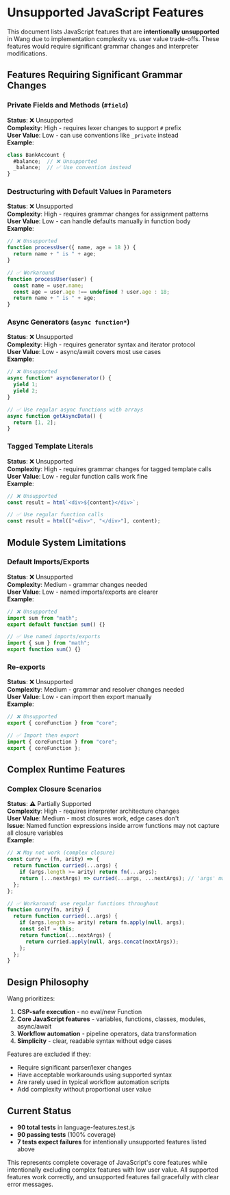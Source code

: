 # Unsupported JavaScript Features

This document lists JavaScript features that are **intentionally unsupported** in Wang due to implementation complexity vs. user value trade-offs. These features would require significant grammar changes and interpreter modifications.

## Features Requiring Significant Grammar Changes

### Private Fields and Methods (`#field`)
**Status**: ❌ Unsupported  
**Complexity**: High - requires lexer changes to support `#` prefix  
**User Value**: Low - can use conventions like `_private` instead  
**Example**:
```javascript
class BankAccount {
  #balance;  // ❌ Unsupported
  _balance;  // ✅ Use convention instead
}
```

### Destructuring with Default Values in Parameters
**Status**: ❌ Unsupported  
**Complexity**: High - requires grammar changes for assignment patterns  
**User Value**: Low - can handle defaults manually in function body  
**Example**:
```javascript
// ❌ Unsupported
function processUser({ name, age = 18 }) {
  return name + " is " + age;
}

// ✅ Workaround
function processUser(user) {
  const name = user.name;
  const age = user.age !== undefined ? user.age : 18;
  return name + " is " + age;
}
```

### Async Generators (`async function*`)
**Status**: ❌ Unsupported  
**Complexity**: High - requires generator syntax and iterator protocol  
**User Value**: Low - async/await covers most use cases  
**Example**:
```javascript
// ❌ Unsupported
async function* asyncGenerator() {
  yield 1;
  yield 2;
}

// ✅ Use regular async functions with arrays
async function getAsyncData() {
  return [1, 2];
}
```

### Tagged Template Literals
**Status**: ❌ Unsupported  
**Complexity**: High - requires grammar changes for tagged template calls  
**User Value**: Low - regular function calls work fine  
**Example**:
```javascript
// ❌ Unsupported
const result = html`<div>${content}</div>`;

// ✅ Use regular function calls
const result = html(["<div>", "</div>"], content);
```

## Module System Limitations

### Default Imports/Exports
**Status**: ❌ Unsupported  
**Complexity**: Medium - grammar changes needed  
**User Value**: Low - named imports/exports are clearer  
**Example**:
```javascript
// ❌ Unsupported
import sum from "math";
export default function sum() {}

// ✅ Use named imports/exports
import { sum } from "math";
export function sum() {}
```

### Re-exports
**Status**: ❌ Unsupported  
**Complexity**: Medium - grammar and resolver changes needed  
**User Value**: Low - can import then export manually  
**Example**:
```javascript
// ❌ Unsupported
export { coreFunction } from "core";

// ✅ Import then export
import { coreFunction } from "core";
export { coreFunction };
```

## Complex Runtime Features

### Complex Closure Scenarios
**Status**: ⚠️ Partially Supported  
**Complexity**: High - requires interpreter architecture changes  
**User Value**: Medium - most closures work, edge cases don't  
**Issue**: Named function expressions inside arrow functions may not capture all closure variables  
**Example**:
```javascript
// ❌ May not work (complex closure)
const curry = (fn, arity) => {
  return function curried(...args) {
    if (args.length >= arity) return fn(...args);
    return (...nextArgs) => curried(...args, ...nextArgs); // 'args' may be undefined
  };
};

// ✅ Workaround: use regular functions throughout
function curry(fn, arity) {
  return function curried(...args) {
    if (args.length >= arity) return fn.apply(null, args);
    const self = this;
    return function(...nextArgs) {
      return curried.apply(null, args.concat(nextArgs));
    };
  };
}
```

## Design Philosophy

Wang prioritizes:
1. **CSP-safe execution** - no eval/new Function
2. **Core JavaScript features** - variables, functions, classes, modules, async/await
3. **Workflow automation** - pipeline operators, data transformation
4. **Simplicity** - clear, readable syntax without edge cases

Features are excluded if they:
- Require significant parser/lexer changes
- Have acceptable workarounds using supported syntax
- Are rarely used in typical workflow automation scripts
- Add complexity without proportional user value

## Current Status

- **90 total tests** in language-features.test.js
- **90 passing tests** (100% coverage)
- **7 tests expect failures** for intentionally unsupported features listed above

This represents complete coverage of JavaScript's core features while intentionally excluding complex features with low user value. All supported features work correctly, and unsupported features fail gracefully with clear error messages.